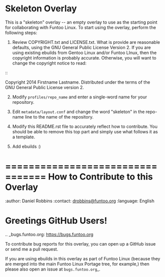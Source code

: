 Skeleton Overlay
================

This is a "skeleton" overlay -- an empty overlay to use as the starting point
for collaborating with Funtoo Linux. To start using the overlay, perform the
following steps:

1. Review COPYRIGHT.txt and LICENSE.txt. What is provide are reasonable defaults,
   using the GNU General Public License Version 2. If you are using existing ebuilds from
   Gentoo Linux and/or Funtoo LInux, then the copyright information is probably
   accurate. Otherwise, you will want to change the copyright notice to read:

::

  Copyright 2014 Firstname Lastname. Distributed under the terms of the GNU
  General Public License version 2.

2. Modify ``profiles/repo_name`` and enter a single-word name for your repository.

3. Edit ``metadata/layout.conf`` and change the word "skeleton" in the repo-name line
   to the name of the repository.

4. Modify this README.rst file to accurately reflect how to contribute. You should
   be able to remove this top part and simply use what follows it as a template.

5. Add ebuilds :)


=================================
How to Contribute to this Overlay
=================================

:author: Daniel Robbins
:contact: drobbins@funtoo.org
:language: English

Greetings GitHub Users!
=======================

.. _bugs.funtoo.org: https://bugs.funtoo.org

To contribute bug reports for this overlay, you can open up a GitHub issue or send
me a pull request.

If you are using ebuilds in this overlay as part of Funtoo Linux (because they are
merged into the main Funtoo Linux Portage tree, for example,) then
please also open an issue at `bugs.funtoo.org`_.
